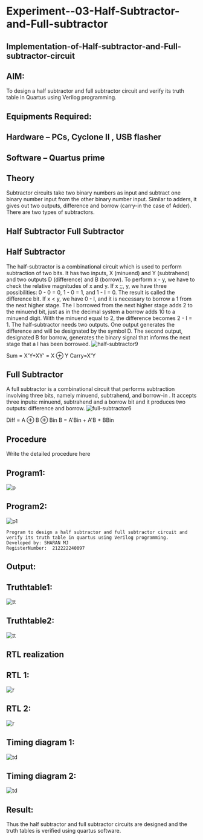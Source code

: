 # Experiment--03-Half-Subtractor-and-Full-subtractor
## Implementation-of-Half-subtractor-and-Full-subtractor-circuit
## AIM:
To design a half subtractor and full subtractor circuit and verify its truth table in Quartus using Verilog programming.

## Equipments Required:
## Hardware – PCs, Cyclone II , USB flasher
## Software – Quartus prime
## Theory
Subtractor circuits take two binary numbers as input and subtract one binary number input from the other binary number input. Similar to adders, it gives out two outputs, difference and borrow (carry-in the case of Adder). There are two types of subtractors.

## Half Subtractor Full Subtractor
## Half Subtractor
The half-subtractor is a combinational circuit which is used to perform subtraction of two bits. It has two inputs, X (minuend) and Y (subtrahend) and two outputs D (difference) and B (borrow). To perform x - y, we have to check the relative magnitudes of x and y. If x ;;, y, we have three possibilities: 0 - 0 = 0, 1 - 0 = 1, and 1 - I = 0. The result is called the difference bit. If x < y, we have 0 - I, and it is necessary to borrow a 1 from the next higher stage. The I borrowed from the next higher stage adds 2 to the minuend bit, just as in the decimal system a borrow adds 10 to a minuend digit. With the minuend equal to 2, the difference becomes 2 - I = 1. The half-subtractor needs two outputs. One output generates the difference and will be designated by the symbol D. The second output, designated B for borrow, generates the binary signal that informs the next stage that a I has been borrowed.
![half-subtractor9](https://user-images.githubusercontent.com/36288975/166112538-58c3bc7c-ee5d-4e6a-ac8d-8e8328efe27a.png)


Sum = X'Y+XY' = X ⊕ Y
Carry=X'Y

## Full Subtractor
A full subtractor is a combinational circuit that performs subtraction involving three bits, namely minuend, subtrahend, and borrow-in . It accepts three inputs: minuend, subtrahend and a borrow bit and it produces two outputs: difference and borrow. 
![full-subtractor6](https://user-images.githubusercontent.com/36288975/166112541-24c68359-3de8-4674-ae22-8272ffc385ed.png)


Diff = A ⊕ B ⊕ Bin B = A'Bin + A'B + BBin

## Procedure



Write the detailed procedure here 


## Program1:
![p](https://github.com/Yamunaasri/Experiment--03-Half-Subtractor-and-Full-subtractor/blob/main/pr.png)
## Program2:
![p1](https://github.com/Yamunaasri/Experiment--03-Half-Subtractor-and-Full-subtractor/blob/main/pr1.png)
```
Program to design a half subtractor and full subtractor circuit and verify its truth table in quartus using Verilog programming.
Developed by: SHARAN MJ
RegisterNumber:  212222240097
```

## Output:

## Truthtable1:
![tt](https://github.com/Yamunaasri/Experiment--03-Half-Subtractor-and-Full-subtractor/blob/main/tt.png)
## Truthtable2:
![tt](https://github.com/Yamunaasri/Experiment--03-Half-Subtractor-and-Full-subtractor/blob/main/tt1.png)
##  RTL realization
## RTL 1:
![r](https://github.com/Yamunaasri/Experiment--03-Half-Subtractor-and-Full-subtractor/blob/main/rtl.png)
## RTL 2:
![r](https://github.com/Yamunaasri/Experiment--03-Half-Subtractor-and-Full-subtractor/blob/main/rtl1.png)
## Timing diagram 1:
![td](https://github.com/Yamunaasri/Experiment--03-Half-Subtractor-and-Full-subtractor/blob/main/td.png)
## Timing diagram 2:
![td](https://github.com/Yamunaasri/Experiment--03-Half-Subtractor-and-Full-subtractor/blob/main/td1.png)
## Result:
Thus the half subtractor and full subtractor circuits are designed and the truth tables is verified using quartus software.
